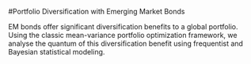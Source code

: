 #Portfolio Diversification with Emerging Market Bonds

EM bonds offer significant diversification benefits to a global portfolio. Using the classic mean-variance portfolio optimization framework, we analyse the quantum of this diversification benefit using frequentist and Bayesian statistical modeling.
